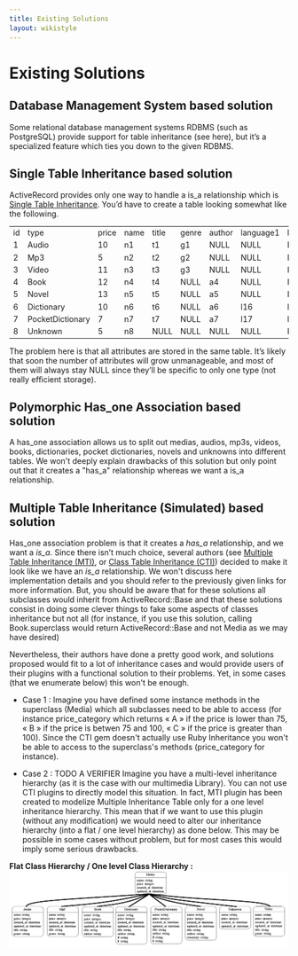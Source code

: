```yaml
---
title: Existing Solutions
layout: wikistyle
---
```


Existing Solutions
==================

Database Management System based solution
-----------------------------------------

Some relational database management systems RDBMS (such as PostgreSQL) provide support for table inheritance (see here), but it’s a specialized feature which ties you down to the given RDBMS.

Single Table Inheritance based solution
---------------------------------------

ActiveRecord provides only one way to handle a is_a relationship which is [Single Table Inheritance](http://en.wikipedia.org/wiki/Single_Table_Inheritance "Single Table Inheritance"). You’d have to create a table looking somewhat like the following.

<table>
	<tbody>
		<tr>
			<td>id</td><td>type</td><td>price</td><td>name</td><td>title</td><td>genre</td><td>author</td><td>language1</td><td>language2</td><td>summary</td>
		</tr>
		<tr>
			<td>1</td><td>Audio</td><td>10</td><td>n1</td><td>t1</td><td>g1</td><td>NULL</td><td>NULL</td><td>NULL</td><td>NULL</td>
		</tr>
		<tr>
			<td>2</td><td>Mp3</td><td>5</td><td>n2</td><td>t2</td><td>g2</td><td>NULL</td><td>NULL</td><td>NULL</td><td>NULL</td>
		</tr>
		<tr>
			<td>3</td><td>Video</td><td>11</td><td>n3</td><td>t3</td><td>g3</td><td>NULL</td><td>NULL</td><td>NULL</td><td>NULL</td>
		</tr>
		<tr>
			<td>4</td><td>Book</td><td>12</td><td>n4</td><td>t4</td><td>NULL</td><td>a4</td><td>NULL</td><td>NULL</td><td>NULL</td>
		</tr>
		<tr>
			<td>5</td><td>Novel</td><td>13</td><td>n5</td><td>t5</td><td>NULL</td><td>a5</td><td>NULL</td><td>NULL</td><td>s5</td>
		</tr>
		<tr>
			<td>6</td><td>Dictionary</td><td>10</td><td>n6</td><td>t6</td><td>NULL</td><td>a6</td><td>l16</td><td>l26</td><td>NULL</td>
		</tr>
		<tr>
			<td>7</td><td>PocketDictionary</td><td>7</td><td>n7</td><td>t7</td><td>NULL</td><td>a7</td><td>l17</td><td>l27</td><td>NULL</td>
		</tr>
		<tr>
			<td>8</td><td>Unknown</td><td>5</td><td>n8</td><td>NULL</td><td>NULL</td><td>NULL</td><td>NULL</td><td>NULL</td><td>NULL</td>
		</tr>
	</tbody>
</table>

The problem here is that all attributes are stored in the same table. It’s likely that soon the number of attributes will grow unmanageable, and most of them will always stay NULL since they’ll be specific to only one type (not really efficient storage).

Polymorphic Has_one Association based solution
----------------------------------------------

A has\_one association allows us to split out medias, audios, mp3s, videos, books, dictionaries, pocket dictionaries, novels and unknowns into different tables. We won't deeply explain drawbacks of this solution but only point out that it creates a "has\_a" relationship whereas we want a is_a relationship.

Multiple Table Inheritance (Simulated) based solution
-----------------------------------------------------

Has\_one association problem is that it creates a *has\_a* relationship, and we want a *is_a*. Since there isn’t much choice, several authors (see [Multiple Table Inheritance (MTI)](http://mediumexposure.com/multiple-table-inheritance-active-record/), or [Class Table Inheritance (CTI)](https://github.com/brunofrank/class-table-inheritance)) decided to make it look like we have an *is_a* relationship. We won't discuss here implementation details and you should refer to the previously given links for more information. But, you should be aware that for these solutions all subclasses would inherit from ActiveRecord::Base and that these solutions consist in doing some clever things to fake some aspects of classes inheritance but not all (for instance, if you use this solution, calling Book.superclass would return ActiveRecord::Base and not Media as we may have desired)

Nevertheless, their authors have done a pretty good work, and solutions proposed would fit to a lot of inheritance cases and would provide users of their plugins with a functional solution to their problems. Yet, in some cases (that we enumerate below) this won't be enough.

- Case 1 : Imagine you have defined some instance methods in the superclass (Media) which all subclasses need to be able to access (for instance price_category which returns « A » if the price is lower than 75, « B » if the price is betwen 75 and 100, « C » if the price is greater than 100). Since the CTI gem doesn't actually use Ruby Inheritance you won't be able to access to the superclass's methods (price_category for instance).

- Case 2 : TODO A VERIFIER Imagine you have a multi-level inheritance hierarchy (as it is the case with our multimedia Library). You can not use CTI plugins to directly model this situation. In fact, MTI plugin has been created to modelize Multiple Inheritance Table only for a one level inheritance hierarchy. This mean that if we want to use this plugin (without any modification) we would need to alter our inheritance hierarchy (into a flat / one level hierarchy) as done below. This may be possible in some cases without problem, but for most cases this would imply some serious drawbacks.

**Flat Class Hierarchy / One level Class Hierarchy :**
![Flat Class Hierarchy](images/flat_class_hierarchy.gif "Flat Class Hierarchy")














